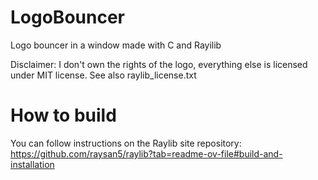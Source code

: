 # LogoBouncer
Logo bouncer in a window made with C and Rayilib

Disclaimer: I don't own the rights of the logo, everything else is licensed under MIT license.
See also raylib_license.txt

# How to build
You can follow instructions on the Raylib site repository:
https://github.com/raysan5/raylib?tab=readme-ov-file#build-and-installation
